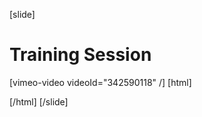 [slide]
# Training Session

[vimeo-video videoId="342590118" /]
[html]
   <style>  
    #sectionTracker{
     color: #ffa000;
    }
  </style>
  <script>
    window.onhashchange = function() { 
      let previouslySelectedElement = document.getElementById('sectionTracker');
      if(previouslySelectedElement){
         previouslySelectedElement.id = "";
      }
      let urlId = window.location.hash;
      let currElement = document.querySelector(`.lesson-navigation-section a.content-link[href="${urlId}"]`);
      console.log(currElement);
      currElement.id = "sectionTracker";
    }
  </script>
[/html]
[/slide]
